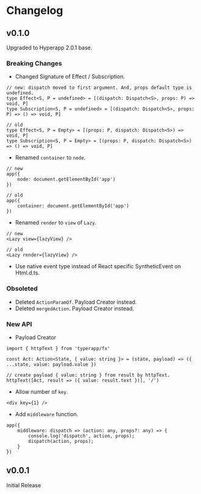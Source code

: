 # Changelog

## v0.1.0

Upgraded to Hyperapp 2.0.1 base.

### Breaking Changes

* Changed Signature of Effect / Subscription.

```tsx
// new: dispatch moved to first argument. And, props default type is undefined.
type Effect<S, P = undefined> = [(dispatch: Dispatch<S>, props: P) => void, P]
type Subscription<S, P = undefined> = [(dispatch: Dispatch<S>, props: P) => () => void, P]

// old
type Effect<S, P = Empty> = [(props: P, dispatch: Dispatch<S>) => void, P]
type Subscription<S, P = Empty> = [(props: P, dispatch: Dispatch<S>) => () => void, P]
```

* Renamed `container` to `node`.

```tsx
// new
app({
    node: document.getElementById('app')
})

// old
app({
    container: document.getElementById('app')
})
```

* Renamed `render` to `view` of `Lazy`.

```tsx
// new
<Lazy view={lazyView} />

// old
<Lazy render={lazyView} />
```

* Use native event type instead of React specific SyntheticEvent on Html.d.ts.

### Obsoleted

* Deleted `ActionParamOf`. Payload Creator instead.
* Deleted `mergedAction`. Payload Creator instead.

### New API

* Payload Creator

```tsx
import { httpText } from 'typerapp/fx'

const Act: Action<State, { value: string }> = (state, payload) => ({ ...state, value: payload.value })

// create payload { value: string } from result by httpText.
httpText([Act, result => ({ value: result.text })], '/')
```

* Allow number of `key`.

```tsx
<div key={1} />
```

* Add `middleware` function.

```tsx
app({
    middleware: dispatch => (action: any, props?: any) => {
        console.log('dispatch', action, props);
        dispatch(action, props);
    }
})
```

## v0.0.1

Initial Release

